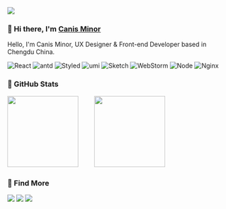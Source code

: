 ![](https://github.com/canisminor1990/canisminor1990/blob/main/welcome.png?raw=true)

### 👋 Hi there, I'm [Canis Minor](https://github.com/canisminor1990)

Hello, I'm Canis Minor, UX Designer & Front-end Developer based in Chengdu China.

![React](https://img.shields.io/badge/-React-52BAD7?style=flat&logo=react&logoColor=white) ![antd](https://img.shields.io/badge/-Ant_Design-0170fe?style=flat&logo=ant-design) ![Styled](https://img.shields.io/badge/-Styled_Components-db7093?style=flat&logo=styled-components&logoColor=white) ![umi](https://img.shields.io/badge/-umi-4569d4?style=flat&logo=webpack&logoColor=white) ![Sketch](https://img.shields.io/badge/-Sketch_Plugin-f7b500?style=flat&logo=sketch&logoColor=black)  ![WebStorm](https://img.shields.io/badge/-WebStorm-3a3a3a?style=flat&logo=webstorm) ![Node](https://img.shields.io/badge/-Node-white?style=flat&logo=node.js) ![Nginx](https://img.shields.io/badge/-Nginx-CEF1D1?style=flat&logo=nginx) 


### 👀 GitHub Stats

<div>
  <img height="160" style="margin-right:12px" src="https://github-readme-stats.vercel.app/api?username=canisminor1990&show_icons=true"/>
  <img width="16"/>
  <img height="160" src="https://github-readme-stats.vercel.app/api/top-langs/?username=canisminor1990&layout=compact"/>
</div>

### 🌱 Find More

[![](https://img.shields.io/website?down_message=offline&label=canisminor.cc&logo=rss&logoColor=white&up_message=online&url=https%3A%2F%2Fcanisminor.cc)](https://canisminor.cc) [![](https://img.shields.io/badge/-Chat-white?style=social&logo=github&logoColor=black)](https://github.com/canisminor1990/canisminor1990/issues/1) ![](https://img.shields.io/github/followers/canisminor1990?label=Follow&style=social)
